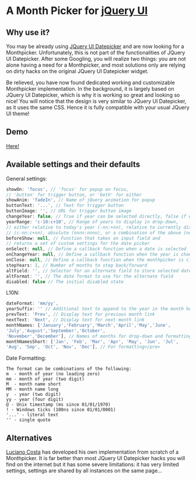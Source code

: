 A Month Picker for [jQuery UI](http://jqueryui.com/)
================================

Why use it?
---

You may be already using [JQuery UI Datepicker](http://jqueryui.com/demos/datepicker/) and are now looking for a Monthpicker. Unfortunately, this is not part of the functionalities of JQuery UI Datepicker.
After some Googling, you will realize two things: you are not alone having a need for a Monthpicker, and most solutions only are relying on dirty hacks on the original JQuery UI Datepicker widget.

Be relieved, you have now found dedicated working and customizable Monthpicker implementation. In the background, it is largely based on JQuery UI Datepicker, which is why it is working so great and looking so nice!
You will notice that the design is very similar to JQuery UI Datepicker, as it uses the same CSS. Hence it is fully compatible with your usual JQuery UI theme!

Demo
---

[Here!](http://jsfiddle.net/HXwBv/1/)

Available settings and their defaults
---

General settings:

```js
showOn: 'focus', // 'focus' for popup on focus,
// 'button' for trigger button, or 'both' for either
showAnim: 'fadeIn', // Name of jQuery animation for popup
buttonText: '...', // Text for trigger button
buttonImage: '', // URL for trigger button image
changeYear: false, // True if year can be selected directly, false if only prev/next
yearRange: 'c-10:c+10', // Range of years to display in drop-down,
// either relative to today's year (-nn:+nn), relative to currently displayed year
// (c-nn:c+nn), absolute (nnnn:nnnn), or a combination of the above (nnnn:-n)
beforeShow: null, // Function that takes an input field and
// returns a set of custom settings for the date picker
onSelect: null, // Define a callback function when a date is selected
onChangeYear: null, // Define a callback function when the year is changed
onClose: null, // Define a callback function when the monthpicker is closed
stepYears: 1, // Number of months to step back/forward
altField: '', // Selector for an alternate field to store selected dates into
altFormat: '', // The date format to use for the alternate field
disabled: false // The initial disabled state
```

L10N:

```js
dateFormat: 'mm/yy',
yearSuffix: '' // Additional text to append to the year in the month headers
prevText: 'Prev', // Display text for previous month link
nextText: 'Next', // Display text for next month link
monthNames: ['January','February','March','April','May','June',
'July','August','September','October',
'November','December'], // Names of months for drop-down and formatting
monthNamesShort: ['Jan', 'Feb', 'Mar', 'Apr', 'May', 'Jun', 'Jul',
'Aug', 'Sep', 'Oct', 'Nov', 'Dec'], // For formatting</pre>
```

Date Formatting:

```
The format can be combinations of the following:
m  - month of year (no leading zero)
mm - month of year (two digit)
M  - month name short
MM - month name long
y  - year (two digit)
yy - year (four digit)
@ - Unix timestamp (ms since 01/01/1970)
! - Windows ticks (100ns since 01/01/0001)
'...' - literal text
'' - single quote
```

Alternatives
---

[Luciano Costa](https://github.com/lucianocosta/jquery.mtz.monthpicker) has developed his own implementation from scratch of a Monthpicker.
It is far better than most JQuery UI Datepicker hacks you will find on the internet but it has some severe limitations: it has very limited settings, settings are shared by all instances on the same page...
